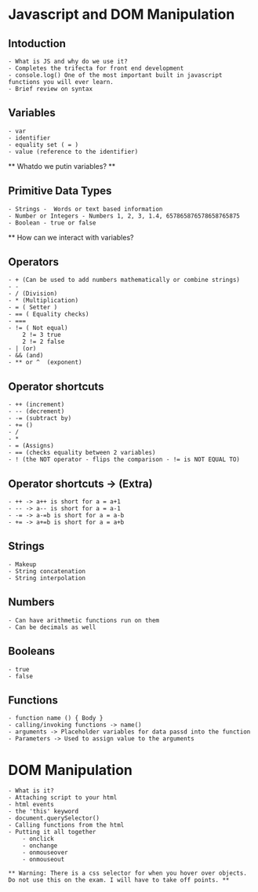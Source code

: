# Javascript and DOM Manipulation

## Intoduction
    - What is JS and why do we use it? 
    - Completes the trifecta for front end development
    - console.log() One of the most important built in javascript functions you will ever learn. 
    - Brief review on syntax

## Variables
    - var
    - identifier
    - equality set ( = )
    - value (reference to the identifier)

** Whatdo we putin variables? **

## Primitive Data Types

    - Strings -  Words or text based information
    - Number or Integers - Numbers 1, 2, 3, 1.4, 657865876578658765875
    - Boolean - true or false

** How can we interact with variables?

## Operators

    - + (Can be used to add numbers mathematically or combine strings)
    - -
    - / (Division)
    - * (Multiplication)
    - = ( Setter )
    - == ( Equality checks)
    - ===
    - != ( Not equal)
        2 != 3 true
        2 != 2 false
    - | (or)
    - && (and)
    - ** or ^  (exponent)
    



## Operator shortcuts
    - ++ (increment)
    - -- (decrement)
    - -= (subtract by)
    - += ()
    - /
    - *
    - = (Assigns)
    - == (checks equality between 2 variables)
    - ! (the NOT operator - flips the comparison - != is NOT EQUAL TO)

## Operator shortcuts -> (Extra)
    - ++ -> a++ is short for a = a+1
    - -- -> a-- is short for a = a-1
    - -= -> a-=b is short for a = a-b
    - += -> a+=b is short for a = a+b



## Strings

    - Makeup
    - String concatenation
    - String interpolation

## Numbers
    - Can have arithmetic functions run on them
    - Can be decimals as well

## Booleans
    - true 
    - false


## Functions
    - function name () { Body }
    - calling/invoking functions -> name()
    - arguments -> Placeholder variables for data passd into the function
    - Parameters -> Used to assign value to the arguments

# DOM Manipulation
    - What is it?
    - Attaching script to your html
    - html events
    - the 'this' keyword
    - document.querySelector()
    - Calling functions from the html
    - Putting it all together
        - onclick
        - onchange
        - onmouseover
        - onmouseout

    ** Warning: There is a css selector for when you hover over objects. Do not use this on the exam. I will have to take off points. **






